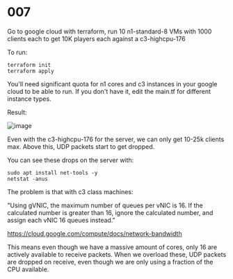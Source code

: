 # 007

Go to google cloud with terraform, run 10 n1-standard-8 VMs with 1000 clients each to get 10K players each against a c3-highcpu-176

To run:

```console
terraform init
terraform apply
```

You'll need significant quota for n1 cores and c3 instances in your google cloud to be able to run. If you don't have it, edit the main.tf for different instance types.

Result:

![image](https://github.com/mas-bandwidth/udp/assets/696656/3db5afa7-ad3a-46c4-8f70-b702054f74fb)

Even with the c3-highcpu-176 for the server, we can only get 10-25k clients max. Above this, UDP packets start to get dropped.

You can see these drops on the server with:

```
sudo apt install net-tools -y
netstat -anus
```

The problem is that with c3 class machines: 

"Using gVNIC, the maximum number of queues per vNIC is 16. If the calculated number is greater than 16, ignore the calculated number, and assign each vNIC 16 queues instead."

https://cloud.google.com/compute/docs/network-bandwidth

This means even though we have a massive amount of cores, only 16 are actively available to receive packets. When we overload these, UDP packets are dropped on receive, even though we are only using a fraction of the CPU available.
